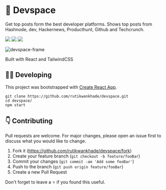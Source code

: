 # 🚀 Devspace

Get top posts form the best developer platforms.
Shows top posts from Hashnode, dev, Hackernews, Producthunt, Github and Techcrunch.


<p align="center">

<p >
<a href="https://github.com/rutikwankhade/devspace"><img src="https://img.shields.io/github/stars/rutikwankhade/devspace.svg?style=social&label=Star"></a>
<a href="https://github.com/rutikwankhade/CoverView"><img src="https://badges.frapsoft.com/os/v1/open-source.svg?v=103"></a>
<a href="https://lbesson.mit-license.org"><img src="https://img.shields.io/badge/License-MIT-blue.svg"></a>

</p>
<!-- 
![frame_chrome_mac_light (7)](https://user-images.githubusercontent.com/47467468/107149320-f78d6780-697d-11eb-9f2a-6c3fbe6850f9.png) -->

![devspace-frame](https://user-images.githubusercontent.com/47467468/148253660-0ae80495-1d36-4a2b-a80d-7ac8ee33e5b8.png)


Built with React and TailwindCSS


## 👩‍💻 Developing
This project was bootstrapped with [Create React App](https://github.com/facebook/create-react-app).



```shell
git clone https://github.com/rutikwankhade/devspace.git
cd devspace/
npm start
```


## 👇 Contributing
Pull requests are welcome. For major changes, please open an issue first to discuss what you would like to change.


1. Fork it (<https://github.com/rutikwankhade/devspace/fork>)
2. Create your feature branch (`git checkout -b feature/fooBar`)
3. Commit your changes (`git commit -am 'Add some fooBar'`)
4. Push to the branch (`git push origin feature/fooBar`)
5. Create a new Pull Request


Don't forget to leave a ⭐ if you found this useful.
